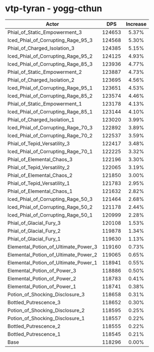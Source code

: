 # vtp-tyran - yogg-cthun
| Actor | DPS | Increase |
|---|:---:|:---:|
|Phial_of_Static_Empowerment_3|124653|5.37%|
|Iced_Phial_of_Corrupting_Rage_95_3|124568|5.30%|
|Phial_of_Charged_Isolation_3|124385|5.15%|
|Iced_Phial_of_Corrupting_Rage_95_2|124125|4.93%|
|Iced_Phial_of_Corrupting_Rage_85_3|123936|4.77%|
|Phial_of_Static_Empowerment_2|123887|4.73%|
|Phial_of_Charged_Isolation_2|123695|4.56%|
|Iced_Phial_of_Corrupting_Rage_95_1|123651|4.53%|
|Iced_Phial_of_Corrupting_Rage_85_2|123574|4.46%|
|Phial_of_Static_Empowerment_1|123178|4.13%|
|Iced_Phial_of_Corrupting_Rage_85_1|123144|4.10%|
|Phial_of_Charged_Isolation_1|123020|3.99%|
|Iced_Phial_of_Corrupting_Rage_70_3|122892|3.89%|
|Iced_Phial_of_Corrupting_Rage_70_2|122537|3.59%|
|Phial_of_Tepid_Versatility_3|122417|3.48%|
|Iced_Phial_of_Corrupting_Rage_70_1|122225|3.32%|
|Phial_of_Elemental_Chaos_3|122196|3.30%|
|Phial_of_Tepid_Versatility_2|122065|3.19%|
|Phial_of_Elemental_Chaos_2|121850|3.00%|
|Phial_of_Tepid_Versatility_1|121783|2.95%|
|Phial_of_Elemental_Chaos_1|121632|2.82%|
|Iced_Phial_of_Corrupting_Rage_50_3|121464|2.68%|
|Iced_Phial_of_Corrupting_Rage_50_2|121178|2.44%|
|Iced_Phial_of_Corrupting_Rage_50_1|120999|2.28%|
|Phial_of_Glacial_Fury_3|120108|1.53%|
|Phial_of_Glacial_Fury_2|119878|1.34%|
|Phial_of_Glacial_Fury_1|119630|1.13%|
|Elemental_Potion_of_Ultimate_Power_3|119160|0.73%|
|Elemental_Potion_of_Ultimate_Power_2|119065|0.65%|
|Elemental_Potion_of_Ultimate_Power_1|118941|0.55%|
|Elemental_Potion_of_Power_3|118886|0.50%|
|Elemental_Potion_of_Power_2|118783|0.41%|
|Elemental_Potion_of_Power_1|118741|0.38%|
|Potion_of_Shocking_Disclosure_3|118658|0.31%|
|Bottled_Putrescence_3|118652|0.30%|
|Potion_of_Shocking_Disclosure_2|118595|0.25%|
|Potion_of_Shocking_Disclosure_1|118557|0.22%|
|Bottled_Putrescence_2|118555|0.22%|
|Bottled_Putrescence_1|118545|0.21%|
|Base|118296|0.00%|
